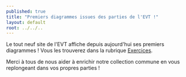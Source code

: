 ```yaml
---
published: true
title: "Premiers diagrammes issues des parties de l'EVT !"
layout: default
root: ../../..
---
```


Le tout neuf site de l'EVT affiche depuis aujourd'hui ses premiers diagrammes ! Vous les trouverez dans la rubrique [Exercices](http://echiquier-villeneuve-tolosane.github.io/exercices.html "Exercices").

Merci à tous de nous aider à enrichir notre collection commune en vous replongeant dans vos propres parties !
